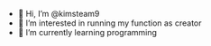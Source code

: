 - 👋 Hi, I’m @kimsteam9
- 👀 I’m interested in running my function as creator
- 🌱 I’m currently learning programming



<!---
kimsteam9/kimsteam9 is a ✨ special ✨ repository because its `README.md` (this file) appears on your GitHub profile.
You can click the Preview link to take a look at your changes.
--->

